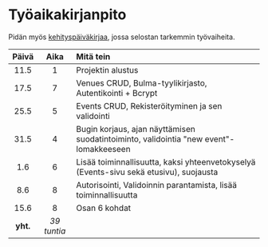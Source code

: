 # Työaikakirjanpito

Pidän myös [kehityspäiväkirjaa](kehityspaivakirja.md), jossa selostan tarkemmin työvaiheita.

|  Päivä   |     Aika     | Mitä tein         |
| :------: | :----------: | :---------------- |
|   11.5   |      1       | Projektin alustus |
| 17.5 | 7 | Venues CRUD, Bulma-tyylikirjasto, Autentikointi + Bcrypt |
| 25.5 | 5 | Events CRUD, Rekisteröityminen ja sen validointi |
| 31.5 | 4 | Bugin korjaus, ajan näyttämisen suodatintoiminto, validointia "new event"-lomakkeeseen |
| 1.6 | 6 | Lisää toiminnallisuutta, kaksi yhteenvetokyselyä (Events-sivu sekä etusivu), suojausta |
| 8.6 | 8 | Autorisointi, Validoinnin parantamista, lisää toiminnallisuutta |
| 15.6 | 8 | Osan 6 kohdat |
| **yht.** | _*39 tuntia*_ |
